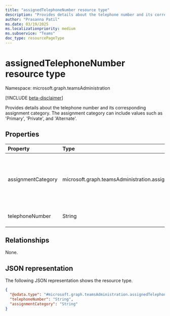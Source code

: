 ```yaml
---
title: "assignedTelephoneNumber resource type"
description: "Provides details about the telephone number and its corresponding assignment category. The assignment category can include values such as 'Primary', 'Private', and 'Alternate'."
author: "Prasanna Patil"
ms.date: 03/19/2025
ms.localizationpriority: medium
ms.subservice: "Teams"
doc_type: resourcePageType
---
```


# assignedTelephoneNumber resource type

Namespace: microsoft.graph.teamsAdministration

[!INCLUDE [beta-disclaimer](../../includes/beta-disclaimer.md)]

Provides details about the telephone number and its corresponding assignment category. The assignment category can include values such as 'Primary', 'Private', and 'Alternate'.


## Properties
|Property|Type|Description|
|:---|:---|:---|
|assignmentCategory|microsoft.graph.teamsAdministration.assignmentCategory|Represents the category of the assigned phone number.The possible values are: `primary`, `private`, `alternate`, `unknownFutureValue`.|
|telephoneNumber|String|Represents the assigned telephone number|

## Relationships
None.

## JSON representation
The following JSON representation shows the resource type.
<!-- {
  "blockType": "resource",
  "@odata.type": "microsoft.graph.teamsAdministration.assignedTelephoneNumber"
}
-->
``` json
{
  "@odata.type": "#microsoft.graph.teamsAdministration.assignedTelephoneNumber",
  "telephoneNumber": "String",
  "assignmentCategory": "String"
}
```

